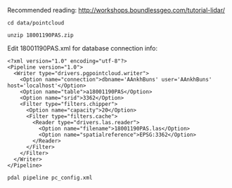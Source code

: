 Recommended reading: http://workshops.boundlessgeo.com/tutorial-lidar/

```
cd data/pointcloud
```

```
unzip 18001190PAS.zip
```

Edit 18001190PAS.xml for database connection info:

```
<?xml version="1.0" encoding="utf-8"?>
<Pipeline version="1.0">
  <Writer type="drivers.pgpointcloud.writer">
    <Option name="connection">dbname='AAnkhBuns' user='AAnkhBuns' host='localhost'</Option>
    <Option name="table">a18001190PAS</Option>
    <Option name="srid">3362</Option>
    <Filter type="filters.chipper">
      <Option name="capacity">20</Option>
      <Filter type="filters.cache">
        <Reader type="drivers.las.reader">
          <Option name="filename">18001190PAS.las</Option>
          <Option name="spatialreference">EPSG:3362</Option>
        </Reader>
      </Filter>
    </Filter>
  </Writer>
</Pipeline>
```

```
pdal pipeline pc_config.xml
```